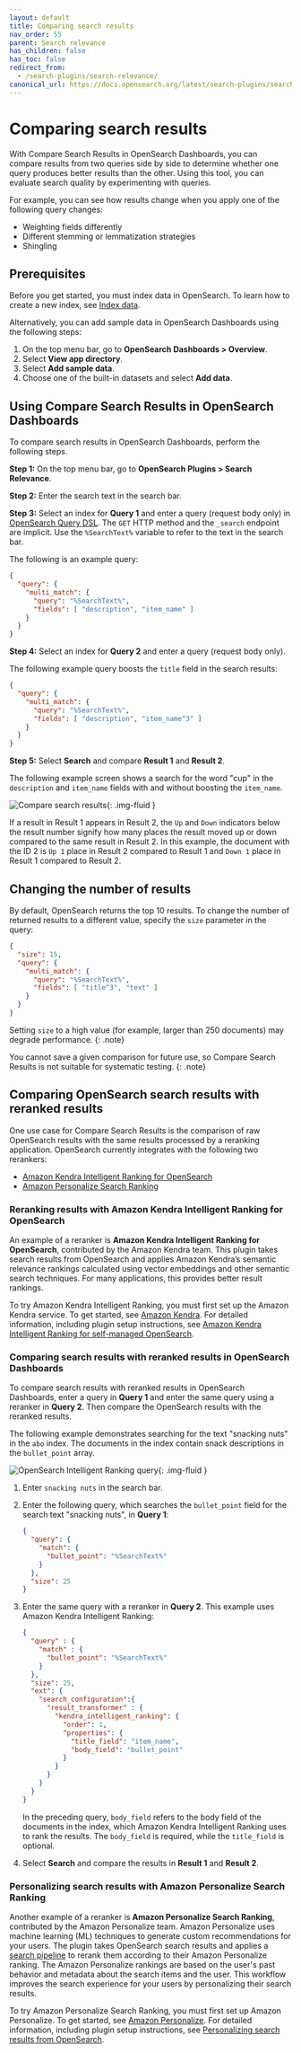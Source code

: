 ```yaml
---
layout: default
title: Comparing search results
nav_order: 55
parent: Search relevance
has_children: false
has_toc: false
redirect_from:
  - /search-plugins/search-relevance/
canonical_url: https://docs.opensearch.org/latest/search-plugins/search-relevance/compare-search-results/
---
```


# Comparing search results

With Compare Search Results in OpenSearch Dashboards, you can compare results from two queries side by side to determine whether one query produces better results than the other. Using this tool, you can evaluate search quality by experimenting with queries. 

For example, you can see how results change when you apply one of the following query changes:

- Weighting fields differently
- Different stemming or lemmatization strategies
- Shingling

## Prerequisites

Before you get started, you must index data in OpenSearch. To learn how to create a new index, see [Index data]({{site.url}}{{site.baseurl}}/opensearch/index-data/). 

Alternatively, you can add sample data in OpenSearch Dashboards using the following steps:

1. On the top menu bar, go to **OpenSearch Dashboards > Overview**.
1. Select **View app directory**.
1. Select **Add sample data**.  
1. Choose one of the built-in datasets and select **Add data**.

## Using Compare Search Results in OpenSearch Dashboards

To compare search results in OpenSearch Dashboards, perform the following steps.

**Step 1:** On the top menu bar, go to **OpenSearch Plugins > Search Relevance**.  

**Step 2:** Enter the search text in the search bar.

**Step 3:** Select an index for **Query 1** and enter a query (request body only) in [OpenSearch Query DSL]({{site.url}}{{site.baseurl}}/opensearch/query-dsl/). The `GET` HTTP method and the `_search` endpoint are implicit. Use the `%SearchText%` variable to refer to the text in the search bar.

The following is an example query:

```json
{
  "query": {
    "multi_match": {
      "query": "%SearchText%",
      "fields": [ "description", "item_name" ]
    }
  }
}
```

**Step 4:** Select an index for **Query 2** and enter a query (request body only).

The following example query boosts the `title` field in the search results:

```json
{
  "query": {
    "multi_match": {
      "query": "%SearchText%",
      "fields": [ "description", "item_name^3" ]
    }
  }
}
```

**Step 5:** Select **Search** and compare **Result 1** and **Result 2**.

The following example screen shows a search for the word "cup" in the `description` and `item_name` fields with and without boosting the `item_name`.

<img src="{{site.url}}{{site.baseurl}}/images/search_relevance.png" alt="Compare search results"/>{: .img-fluid }

If a result in Result 1 appears in Result 2, the `Up` and `Down` indicators below the result number signify how many places the result moved up or down compared to the same result in Result 2. In this example, the document with the ID 2 is `Up 1` place in Result 2 compared to Result 1 and `Down 1` place in Result 1 compared to Result 2. 

## Changing the number of results

By default, OpenSearch returns the top 10 results. To change the number of returned results to a different value, specify the `size` parameter in the query:

```json
{
  "size": 15,
  "query": {
    "multi_match": {
      "query": "%SearchText%",
      "fields": [ "title^3", "text" ]
    }
  }
}
```

Setting `size` to a high value (for example, larger than 250 documents) may degrade performance.
{: .note}

You cannot save a given comparison for future use, so Compare Search Results is not suitable for systematic testing.
{: .note}

## Comparing OpenSearch search results with reranked results

One use case for Compare Search Results is the comparison of raw OpenSearch results with the same results processed by a reranking application. OpenSearch currently integrates with the following two rerankers:

- [Amazon Kendra Intelligent Ranking for OpenSearch](#reranking-results-with-amazon-kendra-intelligent-ranking-for-opensearch)
- [Amazon Personalize Search Ranking](#personalizing-search-results-with-amazon-personalize-search-ranking)

### Reranking results with Amazon Kendra Intelligent Ranking for OpenSearch

An example of a reranker is **Amazon Kendra Intelligent Ranking for OpenSearch**, contributed by the Amazon Kendra team. This plugin takes search results from OpenSearch and applies Amazon Kendra’s semantic relevance rankings calculated using vector embeddings and other semantic search techniques. For many applications, this provides better result rankings.

To try Amazon Kendra Intelligent Ranking, you must first set up the Amazon Kendra service. To get started, see [Amazon Kendra](https://aws.amazon.com/kendra/). For detailed information, including plugin setup instructions, see [Amazon Kendra Intelligent Ranking for self-managed OpenSearch](https://docs.aws.amazon.com/kendra/latest/dg/opensearch-rerank.html).

### Comparing search results with reranked results in OpenSearch Dashboards

To compare search results with reranked results in OpenSearch Dashboards, enter a query in **Query 1** and enter the same query using a reranker in **Query 2**. Then compare the OpenSearch results with the reranked results.

The following example demonstrates searching for the text "snacking nuts" in the `abo` index. The documents in the index contain snack descriptions in the `bullet_point` array. 

<img src="{{site.url}}{{site.baseurl}}/images/kendra_query.png" alt="OpenSearch Intelligent Ranking query"/>{: .img-fluid }

1. Enter `snacking nuts` in the search bar.
1. Enter the following query, which searches the `bullet_point` field for the search text "snacking nuts", in **Query 1**:

    ```json
    {
      "query": {
        "match": {
          "bullet_point": "%SearchText%"
        }
      },
      "size": 25
    }
    ```
1. Enter the same query with a reranker in **Query 2**. This example uses Amazon Kendra Intelligent Ranking:

    ```json
    {
      "query" : {
        "match" : {
          "bullet_point": "%SearchText%"
        }
      },
      "size": 25,
      "ext": {
        "search_configuration":{
          "result_transformer" : {
            "kendra_intelligent_ranking": {
              "order": 1,
              "properties": {
                "title_field": "item_name",
                "body_field": "bullet_point"
              }
            }
          }
        }
      }
    }
    ```

    In the preceding query, `body_field` refers to the body field of the documents in the index, which Amazon Kendra Intelligent Ranking uses to rank the results. The `body_field` is required, while the `title_field` is optional.
1. Select **Search** and compare the results in **Result 1** and **Result 2**.

### Personalizing search results with Amazon Personalize Search Ranking

Another example of a reranker is **Amazon Personalize Search Ranking**, contributed by the Amazon Personalize team. Amazon Personalize uses machine learning (ML) techniques to generate custom recommendations for your users. The plugin takes OpenSearch search results and applies a [search pipeline]({{site.url}}{{site.baseurl}}/search-plugins/search-pipelines/index/) to rerank them according to their Amazon Personalize ranking. The Amazon Personalize rankings are based on the user's past behavior and metadata about the search items and the user. This workflow improves the search experience for your users by personalizing their search results.

To try Amazon Personalize Search Ranking, you must first set up Amazon Personalize. To get started, see [Amazon Personalize](https://docs.aws.amazon.com/personalize/latest/dg/setup.html). For detailed information, including plugin setup instructions, see [Personalizing search results from OpenSearch](https://docs.aws.amazon.com/personalize/latest/dg/personalize-opensearch.html).
